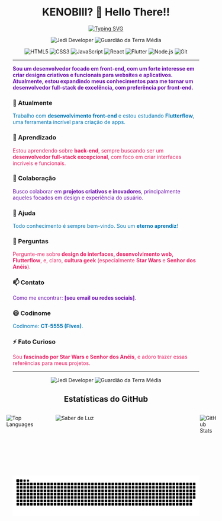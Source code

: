<h1 align="center">KENOBIII? 👋 Hello There!!</h1>

<div align="center">
  <a href="https://git.io/typing-svg">
    <img src="https://readme-typing-svg.demolab.com?font=Fira+Code&weight=500&size=22&pause=1000&color=E91E63&center=true&vCenter=true&random=false&width=524&lines=Olá+Sou Fives+\^o^/+" alt="Typing SVG">
  </a>
</div>


<p align="center">
  <img src="https://img.shields.io/badge/Desenvolvedor%20Jedi-%23FFD700.svg?style=for-the-badge&logo=starwars&logoColor=white" alt="Jedi Developer">
  <img src="https://img.shields.io/badge/Guardião%20da%20Terra%20Média-%23D2691E.svg?style=for-the-badge&logo=theonering&logoColor=white" alt="Guardião da Terra Média">
</p>

<p align="center">
  <img src="https://img.shields.io/badge/HTML5-E34F26?style=for-the-badge&logo=html5&logoColor=white" alt="HTML5">
  <img src="https://img.shields.io/badge/CSS3-1572B6?style=for-the-badge&logo=css3&logoColor=white" alt="CSS3">
  <img src="https://img.shields.io/badge/JavaScript-F7DF1E?style=for-the-badge&logo=javascript&logoColor=black" alt="JavaScript">
  <img src="https://img.shields.io/badge/React-61DAFB?style=for-the-badge&logo=react&logoColor=black" alt="React">
  <img src="https://img.shields.io/badge/Flutter-02569B?style=for-the-badge&logo=flutter&logoColor=white" alt="Flutter">
  <img src="https://img.shields.io/badge/Node.js-339933?style=for-the-badge&logo=nodedotjs&logoColor=white" alt="Node.js">
  <img src="https://img.shields.io/badge/Git-F05032?style=for-the-badge&logo=git&logoColor=white" alt="Git">
</p>

---

<p><strong><span style="color:#6A0DAD;">Sou um desenvolvedor focado em front-end, com um forte interesse em criar designs criativos e funcionais para websites e aplicativos. Atualmente, estou expandindo meus conhecimentos para me tornar um desenvolvedor full-stack de excelência, com preferência por front-end.</span></strong></p>

<h3>🔭 Atualmente</h3>
<p><span style="color:#0077B6;">Trabalho com <strong>desenvolvimento front-end</strong> e estou estudando <strong>Flutterflow</strong>, uma ferramenta incrível para criação de apps.</span></p>

<h3>🌱 Aprendizado</h3>
<p><span style="color:#E91E63;">Estou aprendendo sobre <strong>back-end</strong>, sempre buscando ser um <strong>desenvolvedor full-stack excepcional</strong>, com foco em criar interfaces incríveis e funcionais.</span></p>

<h3>👯 Colaboração</h3>
<p><span style="color:#6A0DAD;">Busco colaborar em <strong>projetos criativos e inovadores</strong>, principalmente aqueles focados em design e experiência do usuário.</span></p>

<h3>🤔 Ajuda</h3>
<p><span style="color:#0077B6;">Todo conhecimento é sempre bem-vindo. Sou um <strong>eterno aprendiz</strong>!</span></p>

<h3>💬 Perguntas</h3>
<p><span style="color:#E91E63;">Pergunte-me sobre <strong>design de interfaces, desenvolvimento web, Flutterflow</strong>, e, claro, <strong>cultura geek</strong> (especialmente <strong>Star Wars</strong> e <strong>Senhor dos Anéis</strong>).</span></p>

<h3>📫 Contato</h3>
<p><span style="color:#6A0DAD;">Como me encontrar: <strong>[seu email ou redes sociais]</strong>.</span></p>

<h3>😄 Codinome</h3>
<p><span style="color:#0077B6;">Codinome: <strong>CT-5555 (Fives)</strong>.</span></p>

<h3>⚡ Fato Curioso</h3>
<p><span style="color:#E91E63;">Sou <strong>fascinado por Star Wars e Senhor dos Anéis</strong>, e adoro trazer essas referências para meus projetos.</span></p>

---

<p align="center">
  <img src="https://img.shields.io/badge/Desenvolvedor%20Jedi-%23FFD700.svg?style=for-the-badge&logo=starwars&logoColor=white" alt="Jedi Developer">
  <img src="https://img.shields.io/badge/Guardião%20da%20Terra%20Média-%23D2691E.svg?style=for-the-badge&logo=theonering&logoColor=white" alt="Guardião da Terra Média">
</p>


<!--
## 🛠️ Projetos Recentes

Aqui estão alguns dos meus projetos mais recentes:

- [**Projeto A**](#): Um projeto fantástico com tema de Star Wars e design futurista.
- [**Projeto B**](#): Aplicativo mobile utilizando Flutterflow com design inspirado em Senhor dos Anéis.
-->


<h2 align="center">Estatísticas do GitHub</h2>

<div style="display: flex; align-items: center; justify-content: center; gap: 30px; margin-top: 30px;">
  <img loading="lazy" height="150" src="https://github-readme-stats.vercel.app/api/top-langs/?username=fivess&layout=compact&langs_count=7&theme=dracula" alt="Top Languages" style="margin-left: 30px;" />

  <img src="https://media0.giphy.com/media/v1.Y2lkPTc5MGI3NjExM2JpaWZyb290NDk2dWc4bjR5ejB4N3IyNmlxcTVyc2xhNTZmcWcxMiZlcD12MV9pbnRlcm5hbF9naWZfYnlfaWQmY3Q9Zw/NVaxcJZSJx42cCuWyZ/giphy.webp" width="300" height="150" alt="Saber de Luz" style="margin-left: 30px; margin-right: 30px;"/>

  <img loading="lazy" height="150" src="https://github-readme-stats.vercel.app/api?username=fivess&show_icons=true&theme=dracula&include_all_commits=true&count_private=true" alt="GitHub Stats" style="margin-left: 30px;" />
</div>











![Snake animation](https://github.com/fivess/fivess/blob/output/github-contribution-grid-snake.svg)

